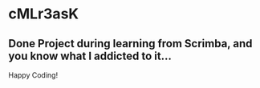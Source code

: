 # cMLr3asK

## Done Project during learning from Scrimba, and you know what I addicted to it...


Happy Coding!
